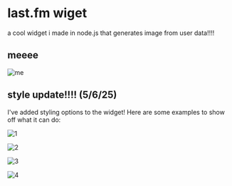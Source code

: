 # last.fm wiget

a cool widget i made in node.js that generates image from user data!!!!

## meeee
![me](https://last-fm-ruby.vercel.app/?username=Squirre1Z)

## style update!!!! (5/6/25)

I've added styling options to the widget! Here are some examples to show off what it can do:

![1](https://last-fm-ruby.vercel.app/?username=Squirre1Z&bg=0A0E14&cardBg=141C26&primary=FFFFFF&secondary=ADB5BD&accent=00CED1&playing=00CED1&round=20&titleSize=24&artistSize=18)

![2](https://last-fm-ruby.vercel.app/?username=Squirre1Z&bg=240046&cardBg=3C096C&primary=FFFFFF&secondary=E0AAFF&accent=9D4EDD&playing=9D4EDD&recently=FF5E5B&round=24&titleSize=22)

![3](https://last-fm-ruby.vercel.app/?username=Squirre1Z&bg=2B1B47&cardBg=341C4F&primary=F8F9FA&secondary=FF85A1&accent=FF41B4&playing=FF41B4&recently=41EAD4&round=0&titleSize=22)

![4](https://last-fm-ruby.vercel.app/?username=Squirre1Z&bg=191414&cardBg=212121&primary=FFFFFF&secondary=B3B3B3&accent=1DB954&playing=1DB954&recently=E61E32&round=12&width=640&artSize=160)

